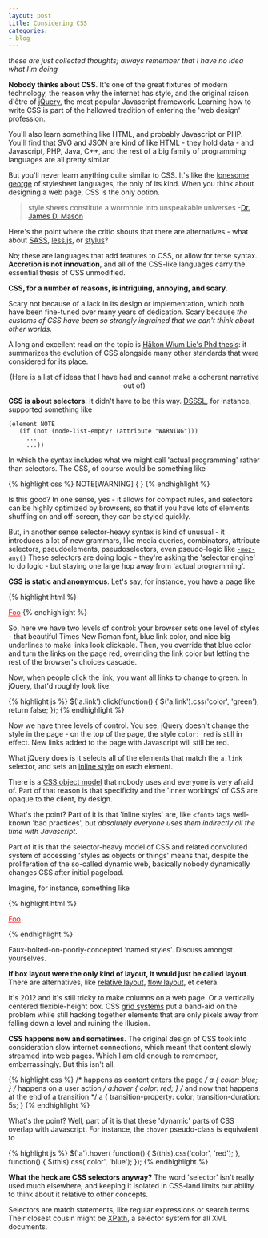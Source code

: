 ```yaml
---
layout: post
title: Considering CSS
categories:
- blog
---
```


_these are just collected thoughts; always remember that I have
no idea what I'm doing_

**Nobody thinks about CSS**. It's one of the great fixtures of modern technology,
the reason why the internet has style, and the original raison d'être of
[jQuery](http://jquery.com/), the most popular Javascript framework. Learning
how to write CSS is part of the hallowed tradition of entering the 'web design'
profession.

You'll also learn something like HTML, and probably Javascript or PHP. You'll
find that SVG and JSON are kind of like HTML - they hold data - and Javascript,
PHP, Java, C++, and the rest of a big family of programming languages are all
pretty similar.

But you'll never learn anything quite similar to CSS. It's like the [lonesome
george](http://en.wikipedia.org/wiki/Pinta_Island_tortoise) of stylesheet languages, the only of its kind. When you think about
designing a web page, CSS is the only option.

> style sheets constitute a wormhole into unspeakable universes -<a href='https://listserv.heanet.ie/cgi-bin/wa?A3=ind9411&L=HTML-WG&E=0&P=291154&B=--&T=text%2Fplain'>Dr. James D. Mason</a>

Here's the point where the critic shouts that there are alternatives -
what about [SASS](http://sass-lang.com/), [less.js](http://lesscss.org/),
or [stylus](http://learnboost.github.com/stylus/)?

No; these are languages that add features to CSS, or allow for terse syntax.
**Accretion is not innovation**, and all of the CSS-like languages carry
the essential thesis of CSS unmodified.

**CSS, for a number of reasons, is intriguing, annoying, and scary.**

Scary not because of a lack in its design or implementation, which both
have been fine-tuned over many years of dedication. Scary because _the
customs of CSS have been so strongly ingrained that we can't think about
other worlds._

A long and excellent read on the topic is [Håkon Wium Lie's Phd thesis](http://people.opera.com/howcome/2006/phd/):
it summarizes the evolution of CSS alongside many other standards
that were considered for its place.

<center>(Here is a list of ideas that I have had and cannot make a coherent narrative out of)</center>

**CSS is about selectors**. It didn't have to be this way. [DSSSL](http://www.jclark.com/dsssl/), for instance,
supported something like

    (element NOTE
       (if (not (node-list-empty? (attribute "WARNING")))
         ...
         ...))

In which the syntax includes what we might call 'actual programming' rather
than selectors. The CSS, of course would be something like

{% highlight css %}
NOTE[WARNING] { }
{% endhighlight %}

Is this good? In one sense, yes - it allows for compact rules, and selectors
can be highly optimized by browsers, so that if you have lots of elements
shuffling on and off-screen, they can be styled quickly.

But, in another sense selector-heavy syntax is kind of unusual - it introduces
a lot of new grammars, like media queries, combinators, attribute selectors,
pseudoelements, pseudoselectors, even pseudo-logic like [`-moz-any()`](https://developer.mozilla.org/en-US/docs/CSS/:any?redirectlocale=en-US&redirectslug=CSS%2F%3A-moz-any)
These selectors are doing logic - they're asking the 'selector engine' to
do logic - but staying one large hop away from 'actual programming'.

**CSS is static and anonymous**. Let's say, for instance, you have
a page like

{% highlight html %}
<style>
a.link { color: red; }
</style>
<a class='link' href='#'>Foo</a>
{% endhighlight %}

So, here we have two levels of control: your browser sets one level of styles -
that beautiful Times New Roman font, blue link color, and nice big underlines
to make links look clickable. Then, you override that blue color and
turn the links on the page red, overriding the link color but letting
the rest of the browser's choices cascade.

Now, when people click the link, you want all links to change to green. In
jQuery, that'd roughly look like:

{% highlight js %}
$('a.link').click(function() {
    $('a.link').css('color', 'green');
    return false;
});
{% endhighlight %}

Now we have three levels of control. You see, jQuery doesn't change the style
in the page - on the top of the page, the style `color: red` is still in
effect. New links added to the page with Javascript will still be red.

What jQuery does is it selects all of the elements that match the `a.link`
selector, and sets an [inline style](http://www.w3.org/TR/html4/present/styles.html#h-14.2.2)
on each element.

There is a [CSS object model](http://www.w3.org/TR/DOM-Level-2-Style/css.html)
that nobody uses and everyone is very afraid of. Part of that reason is that
specificity and the 'inner workings' of CSS are opaque to the client, by
design.

What's the point? Part of it is that 'inline styles' are, like `<font>` tags
well-known 'bad practices', but _absolutely everyone uses them indirectly
all the time with Javascript_.

Part of it is that the selector-heavy model
of CSS and related convoluted system of accessing 'styles as objects or things'
means that, despite the proliferation of the so-called dynamic web, basically
nobody dynamically changes CSS after initial pageload.

Imagine, for instance, something like

{% highlight html %}
<style>
%linkstyle a.link { color: red; }
</style>
<a class='link' href='#'>Foo</a>
<script>
$('a.link').click(function() {
    styles.linkstyle.color = 'blue';
});
</script>
{% endhighlight %}

Faux-bolted-on-poorly-concepted 'named styles'. Discuss amongst yourselves.

**If box layout were the only kind of layout, it would just be called layout**.
There are alternatives, like [relative layout](http://developer.android.com/guide/topics/ui/layout/relative.html),
[flow layout](http://docs.oracle.com/javase/tutorial/uiswing/layout/flow.html),
et cetera.

It's 2012 and it's still tricky to make columns on a web page. Or a vertically
centered flexible-height box. CSS [grid systems](http://twitter.github.com/bootstrap/scaffolding.html#gridSystem)
put a band-aid on the problem while still hacking together elements that are
only pixels away from falling down a level and ruining the illusion.

**CSS happens now and sometimes**. The original design of CSS took into
consideration slow internet connections, which meant that content slowly
streamed into web pages. Which I am old enough to remember, embarrassingly.
But this isn't all.

{% highlight css %}
/* happens as content enters the page */
a { color: blue; }
/* happens on a user action */
a:hover { color: red; }
/* and now that happens at the end of a transition */
a { transition-property: color; transition-duration: 5s; }
{% endhighlight %}

What's the point? Well, part of it is that these 'dynamic' parts of CSS
overlap with Javascript. For instance, the `:hover` pseudo-class is equivalent
to

{% highlight js %}
$('a').hover(
function() {
    $(this).css('color', 'red');
},
function() {
    $(this).css('color', 'blue');
});
{% endhighlight %}

**What the heck are CSS selectors anyway?** The word 'selector' isn't really
used much elsewhere, and keeping it isolated in CSS-land limits our
ability to think about it relative to other concepts.

Selectors are match statements, like regular expressions or search terms. Their
closest cousin might be [XPath](http://en.wikipedia.org/wiki/XPath), a selector
system for all XML documents.

